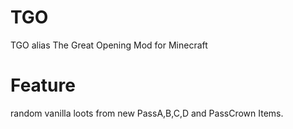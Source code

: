# TGO
TGO alias The Great Opening Mod for Minecraft
# Feature
random vanilla loots from new PassA,B,C,D and PassCrown Items.

